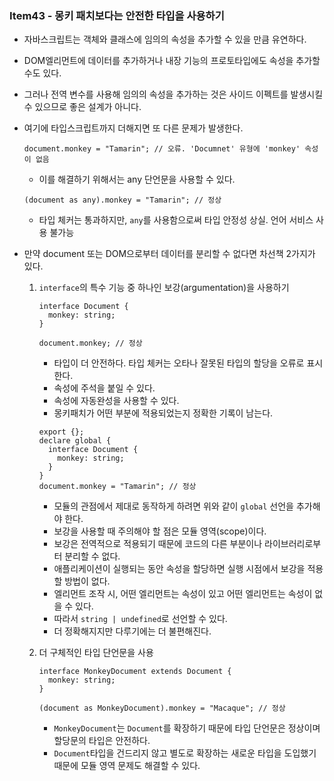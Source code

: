 ### Item43 - 몽키 패치보다는 안전한 타입을 사용하기

- 자바스크립트는 객체와 클래스에 임의의 속성을 추가할 수 있을 만큼 유연하다.
- DOM엘리먼트에 데이터를 추가하거나 내장 기능의 프로토타입에도 속성을 추가할 수도 있다.
- 그러나 전역 변수를 사용해 임의의 속성을 추가하는 것은 사이드 이펙트를 발생시킬 수 있으므로 좋은 설계가 아니다.
- 여기에 타입스크립트까지 더해지면 또 다른 문제가 발생한다.
  ```tsx
  document.monkey = "Tamarin"; // 오류. 'Documnet' 유형에 'monkey' 속성이 없음
  ```
  - 이를 해결하기 위해서는 any 단언문을 사용할 수 있다.
  ```tsx
  (document as any).monkey = "Tamarin"; // 정상
  ```
  - 타입 체커는 통과하지만, `any`를 사용함으로써 타입 안정성 상실. 언어 서비스 사용 불가능
- 만약 document 또는 DOM으로부터 데이터를 분리할 수 없다면 차선책 2가지가 있다.

  1. `interface`의 특수 기능 중 하나인 보강(argumentation)을 사용하기

     ```tsx
     interface Document {
       monkey: string;
     }

     document.monkey; // 정상
     ```

     - 타입이 더 안전하다. 타입 체커는 오타나 잘못된 타입의 할당을 오류로 표시한다.
     - 속성에 주석을 붙일 수 있다.
     - 속성에 자동완성을 사용할 수 있다.
     - 몽키패치가 어떤 부분에 적용되었는지 정확한 기록이 남는다.

     ```tsx
     export {};
     declare global {
       interface Document {
         monkey: string;
       }
     }
     document.monkey = "Tamarin"; // 정상
     ```

     - 모듈의 관점에서 제대로 동작하게 하려면 위와 같이 `global` 선언을 추가해야 한다.
     - 보강을 사용할 때 주의해야 할 점은 모듈 영역(scope)이다.
     - 보강은 전역적으로 적용되기 때문에 코드의 다른 부분이나 라이브러리로부터 분리할 수 없다.
     - 애플리케이션이 실행되는 동안 속성을 할당하면 실행 시점에서 보강을 적용할 방법이 없다.
     - 엘리먼트 조작 시, 어떤 엘리먼트는 속성이 있고 어떤 엘리먼트는 속성이 없을 수 있다.
     - 따라서 `string | undefined`로 선언할 수 있다.
     - 더 정확해지지만 다루기에는 더 불편해진다.

  2. 더 구체적인 타입 단언문을 사용

     ```tsx
     interface MonkeyDocument extends Document {
       monkey: string;
     }

     (document as MonkeyDocument).monkey = "Macaque"; // 정상
     ```

     - `MonkeyDocument`는 `Document`를 확장하기 때문에 타입 단언문은 정상이며 할당문의 타입은 안전하다.
     - `Document`타입을 건드리지 않고 별도로 확장하는 새로운 타입을 도입했기 때문에 모듈 영역 문제도 해결할 수 있다.
